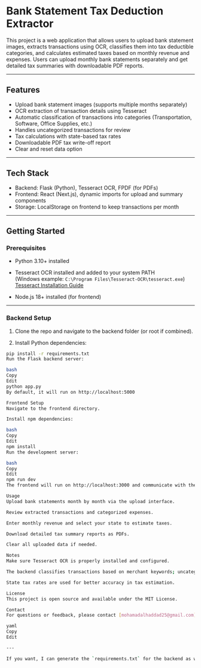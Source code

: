 # Bank Statement Tax Deduction Extractor

This project is a web application that allows users to upload bank statement images, extracts transactions using OCR, classifies them into tax deductible categories, and calculates estimated taxes based on monthly revenue and expenses. Users can upload monthly bank statements separately and get detailed tax summaries with downloadable PDF reports.

---

## Features

- Upload bank statement images (supports multiple months separately)
- OCR extraction of transaction details using Tesseract
- Automatic classification of transactions into categories (Transportation, Software, Office Supplies, etc.)
- Handles uncategorized transactions for review
- Tax calculations with state-based tax rates
- Downloadable PDF tax write-off report
- Clear and reset data option

---

## Tech Stack

- Backend: Flask (Python), Tesseract OCR, FPDF (for PDFs)
- Frontend: React (Next.js), dynamic imports for upload and summary components
- Storage: LocalStorage on frontend to keep transactions per month

---

## Getting Started

### Prerequisites

- Python 3.10+ installed
- Tesseract OCR installed and added to your system PATH  
  (Windows example: `C:\Program Files\Tesseract-OCR\tesseract.exe`)  
  [Tesseract Installation Guide](https://github.com/tesseract-ocr/tesseract)

- Node.js 18+ installed (for frontend)

---

### Backend Setup

1. Clone the repo and navigate to the backend folder (or root if combined).

2. Install Python dependencies:

```bash
pip install -r requirements.txt
Run the Flask backend server:

bash
Copy
Edit
python app.py
By default, it will run on http://localhost:5000

Frontend Setup
Navigate to the frontend directory.

Install npm dependencies:

bash
Copy
Edit
npm install
Run the development server:

bash
Copy
Edit
npm run dev
The frontend will run on http://localhost:3000 and communicate with the backend API.

Usage
Upload bank statements month by month via the upload interface.

Review extracted transactions and categorized expenses.

Enter monthly revenue and select your state to estimate taxes.

Download detailed tax summary reports as PDFs.

Clear all uploaded data if needed.

Notes
Make sure Tesseract OCR is properly installed and configured.

The backend classifies transactions based on merchant keywords; uncategorized transactions are listed for manual review.

State tax rates are used for better accuracy in tax estimation.

License
This project is open source and available under the MIT License.

Contact
For questions or feedback, please contact [mohamadalhaddad25@gmail.com].

yaml
Copy
Edit

---

If you want, I can generate the `requirements.txt` for the backend as well, or help customize the R